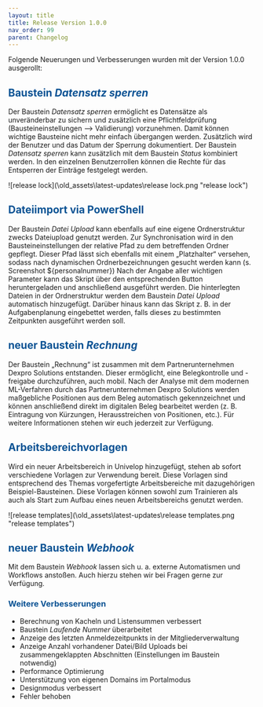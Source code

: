 ```yaml
---
layout: title
title: Release Version 1.0.0
nav_order: 99
parent: Changelog
---
```


Folgende Neuerungen und Verbesserungen wurden mit der Version 1.0.0 ausgerollt:

## <span style="color:#0b5394">**Baustein _Datensatz sperren_**</span>

Der Baustein _Datensatz sperren_ ermöglicht es Datensätze als unveränderbar zu sichern und zusätzlich eine Pflichtfeldprüfung (Bausteineinstellungen --> Validierung) vorzunehmen. Damit können wichtige Bausteine nicht mehr einfach übergangen werden. Zusätzlich wird der Benutzer und das Datum der Sperrung dokumentiert.
Der Baustein _Datensatz sperren_ kann zusätzlich mit dem Baustein _Status_ kombiniert werden. In den einzelnen Benutzerrollen können die Rechte für das Entsperren der Einträge festgelegt werden.

![release lock](\old_assets\latest-updates\release lock.png "release lock")

## <span style="color:#0b5394">**Dateiimport via PowerShell**</span>

Der Baustein _Datei Upload_ kann ebenfalls auf eine eigene Ordnerstruktur zwecks Dateiupload genutzt werden. Zur Synchronisation wird in den Bausteineinstellungen der relative Pfad zu dem betreffenden Ordner gepflegt. Dieser Pfad lässt sich ebenfalls mit einem „Platzhalter“ versehen, sodass nach dynamischen Ordnerbezeichnungen gesucht werden kann (s. Screenshot ${personalnummer}) Nach der Angabe aller wichtigen Parameter kann das Skript über den entsprechenden Button heruntergeladen und anschließend ausgeführt werden. Die hinterlegten Dateien in der Ordnerstruktur werden dem Baustein _Datei Upload_ automatisch hinzugefügt. Darüber hinaus kann das Skript z. B. in der Aufgabenplanung eingebettet werden, falls dieses zu bestimmten Zeitpunkten ausgeführt werden soll.

## <span style="color:#0b5394">**neuer Baustein _Rechnung_**</span>

Der Baustein „Rechnung“ ist zusammen mit dem Partnerunternehmen Dexpro Solutions entstanden. Dieser ermöglicht, eine Belegkontrolle und -freigabe durchzuführen, auch mobil. Nach der Analyse mit dem modernen ML-Verfahren durch das Partnerunternehmen Dexpro Solutions werden maßgebliche Positionen aus dem Beleg automatisch gekennzeichnet und können anschließend direkt im digitalen Beleg bearbeitet werden (z. B. Eintragung von Kürzungen, Herausstreichen von Positionen, etc.). Für weitere Informationen stehen wir euch jederzeit zur Verfügung.

## <span style="color:#0b5394">**Arbeitsbereichvorlagen**</span>

Wird ein neuer Arbeitsbereich in Univelop hinzugefügt, stehen ab sofort verschiedene Vorlagen zur Verwendung bereit. Diese Vorlagen sind entsprechend des Themas vorgefertigte Arbeitsbereiche mit dazugehörigen Beispiel-Bausteinen. Diese Vorlagen können sowohl zum Trainieren als auch als Start zum Aufbau eines neuen Arbeitsbereichs genutzt werden.

![release templates](\old_assets\latest-updates\release templates.png "release templates")

## <span style="color:#0b5394">**neuer Baustein _Webhook_**</span>

Mit dem Baustein _Webhook_ lassen sich u. a. externe Automatismen und Workflows anstoßen. Auch hierzu stehen wir bei Fragen gerne zur Verfügung.

### <span style="color:#0b5394">**Weitere Verbesserungen**</span>

-   Berechnung von Kacheln und Listensummen verbessert
-   Baustein _Laufende Nummer_ überarbeitet
-   Anzeige des letzten Anmeldezeitpunkts in der Mitgliederverwaltung
-   Anzeige Anzahl vorhandener Datei/Bild Uploads bei zusammengeklappten Abschnitten (Einstellungen im Baustein notwendig)
-   Performance Optimierung
-   Unterstützung von eigenen Domains im Portalmodus
-   Designmodus verbessert
-   Fehler behoben
